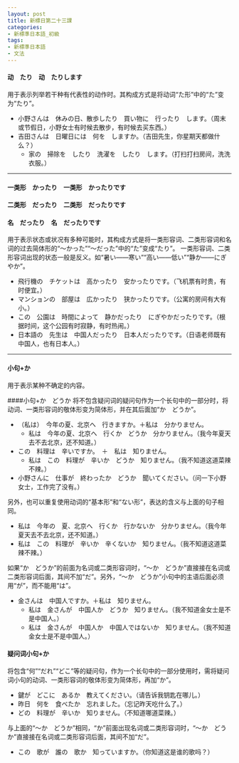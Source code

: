 ```yaml
---
layout: post
title: 新標日第二十三課
categories:
- 新標準日本語_初級
tags:
- 新標準日本語
- 文法
---
```


#### 动　たり　动　たりします
用于表示列举若干种有代表性的动作时。其构成方式是将动词“た形”中的“た”变为“たり”。

* 小野さんは　休みの日、散歩したり　買い物に　行ったり　します。（周末或节假日，小野女士有时候去散步，有时候去买东西。）
* 吉田さんは　日曜日には　何を　しますか。（吉田先生，你星期天都做什么？）
	* 家の　掃除を　したり　洗濯を　したり　します。（打扫打扫房间，洗洗衣服。）

---
#### 一类形　かったり　一类形　かったりです
#### 二类形　だったり　二类形　だったりです
#### 名　だったり　名　だったりです
用于表示状态或状况有多种可能时，其构成方式是将一类形容词、二类形容词和名词的过去简体形的“～かった”“～だった”中的“た”变成“たり”。
一类形容词、二类形容词出现的状态一般是反义。如“暑い――寒い”“高い――低い”“静か――にぎやか”。

* 飛行機の　チケットは　高かったり　安かったりです。（飞机票有时贵，有时便宜。）
* マンションの　部屋は　広かったり　狭かったりです。（公寓的房间有大有小。）
* この　公園は　時間によって　静かだったり　にぎやかだったりです。（根据时间，这个公园有时寂静，有时热闹。）
* 日本語の　先生は　中国人だったり　日本人だったりです。（日语老师既有中国人，也有日本人。）

---
#### 小句+か
用于表示某种不确定的内容。

####小句+か　どうか
将不包含疑问词的疑问句作为一个长句中的一部分时，将动词、一类形容词的敬体形变为简体形，并在其后面加“か　どうか”。

* （私は）　今年の夏、北京へ　行きますか。＋私は　分かりません。
	* 私は　今年の夏、北京へ　行くか　どうか　分かりません。（我今年夏天去不去北京，还不知道。）
* この　料理は　辛いですか。　＋　私は　知りません。
	* 私は　この　料理が　辛いか　どうか　知りません。（我不知道这道菜辣不辣。）
* 小野さんに　仕事が　終わったか　どうか　聞いてください。（问一下小野女士，工作完了没有。）

另外，也可以重复使用动词的“基本形”和“ない形”，表达的含义与上面的句子相同。

* 私は　今年の　夏、北京へ　行くか　行かないか　分かりません。（我今年夏天去不去北京，还不知道。）
* 私は　この　料理が　辛いか　辛くないか　知りません。（我不知道这道菜辣不辣。）

如果“か　どうか”的前面为名词或二类形容词时，“～か　どうか”直接接在名词或二类形容词后面，其间不加“だ”。另外，“～か　どうか”小句中的主语后面必须用“が”，而不能用“は”。

* 金さんは　中国人ですか。＋私は　知りません。
	* 私は　金さんが　中国人か　どうか　知りません。（我不知道金女士是不是中国人。）
	* 私は　金さんが　中国人か　中国人ではないか　知りません。（我不知道金女士是不是中国人。）

#### 疑问词小句+か
将包含“何”“だれ”“どこ”等的疑问句，作为一个长句中的一部分使用时，需将疑问词小句的动词、一类形容词的敬体形变为简体形，再加“か”。

* 鍵が　どこに　あるか　教えてください。（请告诉我钥匙在哪儿。）
* 昨日　何を　食べたか　忘れました。（忘记昨天吃什么了。）
* どの　料理が　辛いか　知りません。（不知道哪道菜辣。）

与上面的“～か　どうか”相同，“か”前面出现名词或二类形容词时，“～か　どうか”直接接在名词或二类形容词后面，其间不加“だ”。

* この　歌が　誰の　歌か　知っていますか。（你知道这是谁的歌吗？）